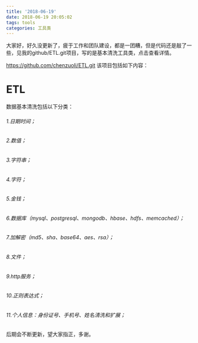 ```yaml
---
title: '2018-06-19'
date: 2018-06-19 20:05:02
tags: tools
categories: 工具类
---
```

大家好，好久没更新了，疲于工作和团队建设，都是一团糟，但是代码还是敲了一些，见我的github/ETL.git项目，写的是基本清洗工具类，点击查看详情。
<!-- more -->
<a href='https://github.com/chenzuoli/ETL.git'>https://github.com/chenzuoli/ETL.git</a>
该项目包括如下内容：
# ETL
数据基本清洗包括以下分类：
###### 1.日期时间；
###### 2.数值；
###### 3.字符串；
###### 4.字符；
###### 5.金钱；
###### 6.数据库（mysql、postgresql、mongodb、hbase、hdfs、memcached）；
###### 7.加解密（md5、sha、base64、aes、rsa）；
###### 8.文件；
###### 9.http服务；
###### 10.正则表达式；
###### 11.个人信息：身份证号、手机号、姓名清洗和扩展；

后期会不断更新，望大家指正，多谢。